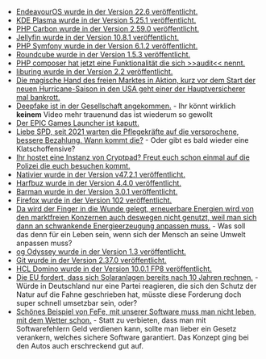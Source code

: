 * [EndeavourOS wurde in der Version 22.6 veröffentlicht.](https://www.phoronix.com/scan.php?page=news_item&px=EndeavourOS-22.6-Atermis)
* [KDE Plasma wurde in der Version 5.25.1 veröffentlicht.](https://www.phoronix.com/scan.php?page=news_item&px=KDE-Plasma-5.25.1-Week)
* [PHP Carbon wurde in der Version 2.59.0 veröffentlicht.](https://github.com/briannesbitt/Carbon/releases/tag/2.59.0)
* [Jellyfin wurde in der Version 10.8.1 veröffentlicht.](https://github.com/jellyfin/jellyfin/releases/tag/v10.8.1)
* [PHP Symfony wurde in der Version 6.1.2 veröffentlicht.](https://symfony.com/blog/symfony-6-1-2-released)
* [Roundcube wurde in der Version 1.5.3 veröffentlicht.](https://roundcube.net/news/2022/06/26/update-1.5.3-released)
* [PHP composer hat jetzt eine Funktionalität die sich >>audit<< nennt.](https://php.watch/articles/composer-audit)
* [liburing wurde in der Version 2.2 veröffentlicht.](https://www.phoronix.com/scan.php?page=news_item&px=liburing-2.2)
* [Die magische Hand des freien Marktes in Aktion, kurz vor dem Start der neuen Hurricane-Saison in den USA geht einer der Hauptversicherer mal bankrott.](https://blog.fefe.de/?ts=9c46b9b8)
* [Deepfake ist in der Gesellschaft angekommen.](https://blog.fefe.de/?ts=9c48e65b) - Ihr könnt wirklich **keinem** Video mehr trauenund das ist wiederum so gewollt
* [Der EPIC Games Launcher ist kaputt.](https://blog.fefe.de/?ts=9c48e65b)
* [Liebe SPD, seit 2021 warten die Pflegekräfte auf die versprochene, bessere Bezahlung. Wann kommt die?](https://blog.fefe.de/?ts=9c4b044c) - Oder gibt es bald wieder eine Klatschoffensive?
* [Ihr hostet eine Instanz von Cryptpad? Freut euch schon einmal auf die Polizei die euch besuchen kommt.](https://blog.fefe.de/?ts=9c4b7595)
* [Nativier wurde in der Version v47.2.1 veröffentlicht.](https://github.com/nativefier/nativefier/releases/tag/v47.2.1)
* [Harfbuz wurde in der Version 4.4.0 veröffentlicht.](https://github.com/harfbuzz/harfbuzz/releases/tag/4.4.0)
* [Barman wurde in der Version 3.0.1 veröffentlicht.](https://github.com/EnterpriseDB/barman/releases/tag/release/3.0.1)
* [Firefox wurde in der Version 102 veröffentlicht.](https://www.phoronix.com/scan.php?page=news_item&px=Firefox-102-Download)
* [Da wird der Finger in die Wunde gelegt, erneuerbare Energien wird von den marktfreien Konzernen auch deswegen nicht genutzt, weil man sich dann an schwankende Energieerzeugung anpassen muss.](https://www.sonnenseite.com/de/energie/zwoelf-massnahmen-fuer-den-ausbau-von-photovoltaik-und-windenergie/) - Was soll das denn für ein Leben sein, wenn sich der Mensch an seine Umwelt anpassen muss?
* [og Odyssey wurde in der Version 1.3 veröffentlicht.](https://www.postgresql.org/about/news/odyssey-13-released-2476/)
* [Git wurde in der Version 2.37.0 veröffentlicht.](https://lwn.net/Articles/899201/)
* [HCL Domino wurde in der Version 10.0.1 FP8 veröffentlicht.](https://n-komm.de/hcl-domino-10-0-1-fp8-veroeffentlicht/)
* [Die EU fordert, dass sich Solaranlagen bereits nach 10 Jahren rechnen.](https://www.sonnenseite.com/de/wirtschaft/steigende-kosten-fuer-solarkredite-ausgleichen/) - Würde in Deutschland nur eine Partei reagieren, die sich den Schutz der Natur auf die Fahne geschrieben hat, müsste diese Forderung doch super schnell umsetzbar sein, oder?
* [Schönes Beispiel von FeFe, mit unserer Software muss man nicht leben, mit dem Wetter schon.](https://blog.fefe.de/?ts=9c471cc3) - Statt zu verbieten, dass man mit Softwarefehlern Geld verdienen kann, sollte man lieber ein Gesetz verankern, welches sichere Software garantiert. Das Konzept ging bei den Autos auch erschreckend gut auf.
